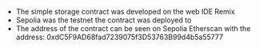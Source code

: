 - The simple storage contract was developed on the web IDE Remix
- Sepolia was the testnet the contract was deployed to
- The address of the contract can be seen on Sepolia Etherscan with the address: 
0xdC5F9AD68fad7239075f3D53763B99d4b5a55777
